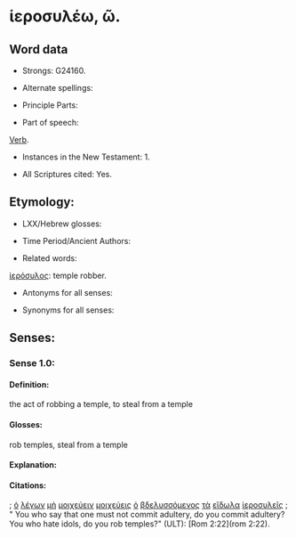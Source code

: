 # ἱεροσυλέω, ῶ.

<!-- Status: S3=Needs2ndReview -->
<!-- Lexica used for edits: BDAG, LN, FFM, A-S  -->

## Word data

* Strongs: G24160.

* Alternate spellings:

* Principle Parts: 

* Part of speech: 

[Verb](http://ugg.readthedocs.io/en/latest/verb.html).

* Instances in the New Testament: 1.

* All Scriptures cited: Yes.

## Etymology: 

* LXX/Hebrew glosses: 

* Time Period/Ancient Authors: 

* Related words: 

[ἱερόσυλος](../G24170/01.md): temple robber.

* Antonyms for all senses:

* Synonyms for all senses: 

## Senses:

### Sense  1.0: 

#### Definition: 

the act of robbing a temple, to steal from a temple

#### Glosses: 

rob temples, steal from a temple

#### Explanation: 

#### Citations: 

; [ὁ](../G35880/01.md) [λέγων](../G30040/01.md) [μὴ](../G33610/01.md) [μοιχεύειν](../G34310/01.md) [μοιχεύεις](../G34310/01.md) [ὁ](../G35880/01.md) [βδελυσσόμενος](../G09480/01.md) [τὰ](../G35880/01.md) [εἴδωλα](../G14970/01.md) [ἱεροσυλεῖς](../G24160/01.md)
; " You who say that one must not commit adultery, do you commit adultery? You who hate idols, do you rob temples?" (ULT): 
[Rom 2:22](rom 2:22).
